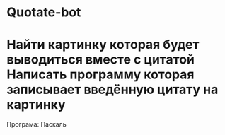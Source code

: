 # Quotate-bot
Найти картинку которая будет выводиться вместе с цитатой
Написать программу которая записывает введённую цитату на картинку
================================
Програма: Паскаль
